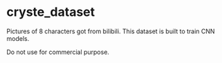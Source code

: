 # cryste_dataset
Pictures of 8 characters got from bilibili. This dataset is built to train CNN models.

Do not use for commercial purpose.
